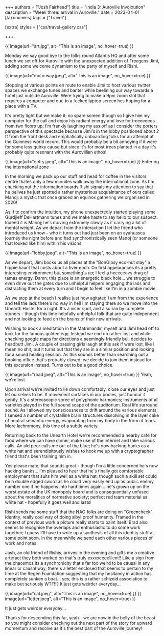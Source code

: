 +++
authors = ["Josh Fairhead"]
title = "India 3: Auroville Involoution"
description = "Week three: arrival in Auroville."
date = 2023-04-01
[taxonomies]
tags = ["Travel"]

[extra]
styles = ["css/travel-gallery.css"]

+++

<div class="cover-image">
{{ image(url="art.jpg", alt="This is an image", no_hover=true) }}
</div>

Monday we say good bye to the folks round Atlantis HQ and after some lunch we set off for Auroville with the unexpected addition of Treegens Jimi, adding some welcome dynamism to the party of myself and Rishi.

{{ image(url="motorway.jpeg", alt="This is an image", no_hover=true) }}

Stopping at various points en route to enable Jimi to host various twitter spaces we exchange tunes and banter while beelining our way towards a hotel just outside Auroville. Were trying to make a 9pm zoom slot that requires a computer and due to a fucked laptop screen hes hoping for a place with a TV.

It's pretty tight but we make it; no spare screen though so I give him my computer for the call and enjoy his radiant energy and love for treeeeeees from two floors up; I'm frankly laughing my ass off as I consider the porters perspective of this spectacle because Jimi's in the lobby positioned about 2 ft from the front desk and emphatically onboarding folks for an attempt at the Guinness world record. This would probably be a bit annoying if it were for some less quirky cause but since it's for most trees planted in a day it's probably quite resonant with the Aurovillian ethos!


{{ image(url="entry.jpeg", alt="This is an image", no_hover=true) }}
Entering the international zone

In the morning we pack up our stuff and head for coffee in the visitors centre thates only a few minuites walk away the international zone. As I'm checking out the information boards Rishi signals my attention to say that he belives he just spotted a rather mysterious acquaintance of ours called Manoj; a mystic that once graced an equinox gathering we organised in 2020!

As if to confirm the intuition, my phone unexpectedly started playing some Gurdjieff DeHartmann tunes and we make haste to say hello to our suspect. Indeed it is Manoj; he's moving extremely slowly as if carrying a lot of mental weight. As we depart from the interaction I let the friend who introduced us know - who it turns out had just been on an ayahuasca journey the night before and had synchronistically seen Manoj (or someone that looked like him) within his visions.

{{ image(url="lobby.jpeg", alt="This is an image", no_hover=true) }}

As we depart, Jimi books us all places at the "BonGipsy eco-hut stay" a hippie haunt that costs about a fiver each. On first appearances its a pretty interesting environment but something's up; I feel a heeeeeavy drag of tamas energy. Damn; this place is an energetic black hole... we struggle to even drive out the gates due to unhelpful helpers engaging the lads and distracting them at every turn and I begin to feel like I'm in a zombie movie.

As we stop at the beach I realise just how agitated I am from the experience and tell the lads there's no way in hell I'm staying there so we move into the Unearth Hostel for a night. It's a nicer spot, and also ran by complete stoners - though this time helpfully unhelpful folk that are quite independent and not looking to feed on the brains of their new arrivals.

Wishing to book a meditation in the Matrimandir, myself and Jimi head off to look for the famous golden egg. Instead we end up rather lost and while checking google maps for directions a seemingly friendly bull decides to headbutt Jimi. A couple of passing girls laugh at this ask if were lost, like I mean no shit, but it turns out that they are in a similar position and looking for a sound healing session. As this sounds better than searching out a booking office that's probably closed, we decide to join them instead for this excursion instead. Turns out to be a good choice.

{{ image(url="road.jpeg", alt="This is an image", no_hover=true) }}
Yeah, we're lost.

Upon arrival we're invited to lie down comfortably, close our eyes and just let ourselves to be. If movement surfaces in our bodies, just honour it gently. It's a stereoscopic spree of polyphonic harmonics; instruments of all varieties played in the full sound scape of the auditorium. Real life surround sound. As I allowed my consciousness to drift around the various elements, I sensed a number of crystalline brain structures dissolving in the layer cake of neutral semantic energy, evaporating from my body in the form of tears. More lachromony, this time of a subtle variety.

Returning back to the Unearth Hotel we're recommended a nearby cafe for food where we can have dinner, make use of the internet and take various calls. An old peer calls me out of the blue; he's now hacking banks as a white hat and serendipitously wishes to hook me up with a cryptographer friend that's been training him in.

Yes please mate, that sounds great - though I'm a little concerned he's now hacking banks... I'm pleased to hear that he's finally got comfortable employment that suits him well as a white hat; though such a skill set could be a double edged sword as he could very easily end up as public enemy number one if he happens into hard times again... he's grown up on the worst estate of the UK monopoly board and is consequentially unfused about the moralities of normative society; perfect red team material as white hat - hopefully it goes well and lasts!

Rishi sends me some stuff that the NAO folks are doing on "Greencheck" identity; really cool way of doing sibyl proof humanity. Framed in the context of previous work a picture really starts to paint itself. Brad also seems to recognise the overlaps and enthusiastic to do some work together; I guess I'll have to write up a synthesis of all this identity stuff at some point soon. In the meanwhile we send each other various pieces of work and notes.

Jash, an old friend of Rishis, arrives in the evening and gifts me a creative artefact they both worked on that's truly exxxxceeelllent!! Like a sign from the chaosmos its a synchronicity that's far too weird to be causal in any linear or causal way; there's a letter enclosed that seems to pertain to my time at the Regen Foundation suggesting that my hesitancy in action has completely sunken a boat... yes; this is a rather schizoid association to make but seriously WTF!!? It just gets weirder everyday...

{{ image(url="cal.jpeg", alt="This is an image", no_hover=true) }}
{{ image(url="letter.jpeg", alt="This is an image", no_hover=true) }}

It just gets weirder everyday...

Thanks for descending this far, yeah - we are now in the belly of the beast so you might consider checking out the next part of the story for upward momentum and resolve as it's the best part of the Auroville journey!
